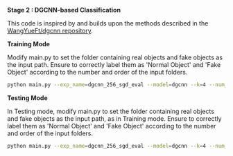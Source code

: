**Stage 2 : DGCNN-based Classification**

This code is inspired by and builds upon the methods described in the [WangYueFt/dgcnn repository](https://github.com/WangYueFt/dgcnn).

**Training Mode**

Modify main.py to set the folder containing real objects and fake objects as the input path.
Ensure to correctly label them as 'Normal Object' and 'Fake Object' according to the number and order of the input folders.

```bash
python main.py --exp_name=dgcnn_256_sgd_eval --model=dgcnn --k=4 --num_points=256 --epochs=300
```

**Testing Mode**

In Testing mode, modify main.py to set the folder containing real objects and fake objects as the input path, as in Training mode.
Ensure to correctly label them as 'Normal Object' and 'Fake Object' according to the number and order of the input folders.

```bash
python main.py --exp_name=dgcnn_256_sgd_eval --model=dgcnn --k=4 --num_points=256 --epochs=300 --eval=Ture --model_path=checkpoints/dgcnn_0510_sgd/models/model.t7
```
